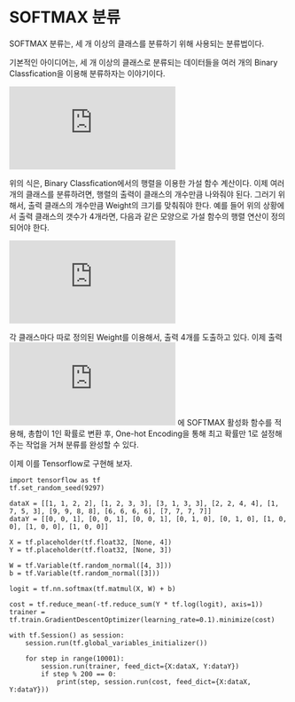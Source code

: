 # SOFTMAX 분류

SOFTMAX 분류는, 세 개 이상의 클래스를 분류하기 위해 사용되는 분류법이다.

기본적인 아이디어는, 세 개 이상의 클래스로 분류되는 데이터들을 여러 개의 Binary Classfication을 이용해 분류하자는 이야기이다.

![](https://latex.codecogs.com/gif.latex?%5Cbegin%7Bbmatrix%7D%20w_1%20%5C%20w_2%20%5C%20w_3%20%5Cend%7Bbmatrix%7D%20%5Ccdot%20%5Cbegin%7Bbmatrix%7D%20x_1%20%5C%5C%20x_2%20%5C%5C%20x_3%20%5Cend%7Bbmatrix%7D%20%3D%20%5Cbegin%7Bbmatrix%7D%20w_1x_1%20&plus;%20w_2x_2%20&plus;%20w_3x_3%20%5Cend%7Bbmatrix%7D)

위의 식은, Binary Classfication에서의 행렬을 이용한 가설 함수 계산이다. 이제 여러 개의 클래스를 분류하려면, 행렬의 출력이 클래스의 개수만큼 나와줘야 된다. 그러기 위해서, 출력 클래스의 개수만큼 Weight의 크기를 맞춰줘야 한다. 예를 들어 위의 상황에서 출력 클래스의 갯수가 4개라면, 다음과 같은 모양으로 가설 함수의 행렬 연산이 정의되어야 한다.

![](https://latex.codecogs.com/gif.latex?%5Cbegin%7Bbmatrix%7D%20w_a_1%20%5C%20w_a_2%20%5C%20w_a_3%20%5C%5C%20w_b_1%20%5C%20w_b_2%20%5C%20w_b_3%20%5C%5C%20w_c_1%20%5C%20w_c_2%20%5C%20w_c_3%20%5C%5C%20w_d_1%20%5C%20w_d_2%20%5C%20w_d_3%20%5C%5C%20%5Cend%7Bbmatrix%7D%20%5Ccdot%20%5Cbegin%7Bbmatrix%7D%20x_1%20%5C%5C%20x_2%20%5C%5C%20x_3%20%5Cend%7Bbmatrix%7D%20%3D%20%5Cbegin%7Bbmatrix%7D%20w_a_1x_1%20&plus;%20w_a_2x_2%20&plus;%20w_a_3x_3%20%5C%5C%20w_b_1x_1%20&plus;%20w_b_2x_2%20&plus;%20w_b_3x_3%20%5C%5C%20w_c_1x_1%20&plus;%20w_c_2x_2%20&plus;%20w_c_3x_3%20%5C%5C%20w_d_1x_1%20&plus;%20w_d_2x_2%20&plus;%20w_d_3x_3%20%5C%5C%20%5Cend%7Bbmatrix%7D%20%3D%20%5Cbegin%7Bbmatrix%7D%20y_1%20%5C%5C%20y_2%20%5C%5C%20y_3%20%5C%5C%20y_4%20%5Cend%7Bbmatrix%7D)

각 클래스마다 따로 정의된 Weight를 이용해서, 출력 4개를 도출하고 있다. 이제 출력 ![](https://latex.codecogs.com/gif.latex?%5Cbegin%7Bbmatrix%7D%20y_1%20%5C%5C%20y_2%20%5C%5C%20y_3%20%5C%5C%20y_4%20%5Cend%7Bbmatrix%7D) 에 SOFTMAX 활성화 함수를 적용해, 총합이 1인 확률로 변환 후, One-hot Encoding을 통해 최고 확률만 1로 설정해주는 작업을 거쳐 분류를 완성할 수 있다.

이제 이를 Tensorflow로 구현해 보자.

```
import tensorflow as tf
tf.set_random_seed(9297)

dataX = [[1, 1, 2, 2], [1, 2, 3, 3], [3, 1, 3, 3], [2, 2, 4, 4], [1, 7, 5, 3], [9, 9, 8, 8], [6, 6, 6, 6], [7, 7, 7, 7]]
dataY = [[0, 0, 1], [0, 0, 1], [0, 0, 1], [0, 1, 0], [0, 1, 0], [1, 0, 0], [1, 0, 0], [1, 0, 0]]

X = tf.placeholder(tf.float32, [None, 4])
Y = tf.placeholder(tf.float32, [None, 3])

W = tf.Variable(tf.random_normal([4, 3]))
b = tf.Variable(tf.random_normal([3]))

logit = tf.nn.softmax(tf.matmul(X, W) + b)

cost = tf.reduce_mean(-tf.reduce_sum(Y * tf.log(logit), axis=1))
trainer = tf.train.GradientDescentOptimizer(learning_rate=0.1).minimize(cost)

with tf.Session() as session:
    session.run(tf.global_variables_initializer())

    for step in range(10001):
        session.run(trainer, feed_dict={X:dataX, Y:dataY})
        if step % 200 == 0:
            print(step, session.run(cost, feed_dict={X:dataX, Y:dataY}))
```

